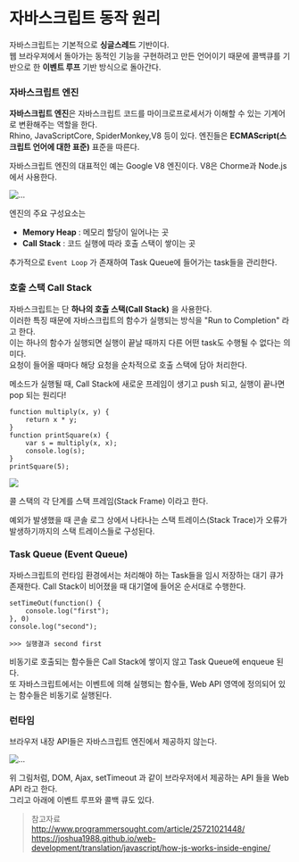 # 자바스크립트 동작 원리 

자바스크립트는 기본적으로 <b>싱글스레드</b> 기반이다.  
웹 브라우져에서 돌아가는 동적인 기능을 구현하려고 만든 언어이기 때문에 콜백큐를 기반으로 한 <b>이벤트 루프</b> 기반 방식으로 돌아간다.  

### 자바스크립트 엔진 

**자바스크립트 엔진**은 자바스크립트 코드를 마이크로프로세서가 이해할 수 있는 기계어로 변환해주는 역할을 한다.  
Rhino, JavaScriptCore, SpiderMonkey,V8 등이 있다. 엔진들은 **ECMAScript(스크립트 언어에 대한 표준)** 표준을 따른다. 

자바스크립트 엔진의 대표적인 예는 Google V8 엔진이다. V8은 Chorme과 Node.js 에서 사용한다.

![...](https://user-images.githubusercontent.com/44806627/76283335-af814300-62dd-11ea-989d-b689e7066403.jpg)

엔진의 주요 구성요소는   

- **Memory Heap** : 메모리 할당이 일어나는 곳   
- **Call Stack** : 코드 실행에 따라 호출 스택이 쌓이는 곳 

추가적으로 `Event Loop` 가 존재하여 Task Queue에 들어가는 task들을 관리한다.

### 호출 스택 Call Stack

자바스크립트는 단 **하나의 호출 스택(Call Stack)** 을 사용한다.  
이러한 특징 때문에 자바스크립트의 함수가 실행되는 방식을 "Run to Completion" 라고 한다.  
이는 하나의 함수가 실행되면 실행이 끝날 때까지 다른 어떤 task도 수행될 수 없다는 의미다.  
요청이 들어올 때마다 해당 요청을 순차적으로 호출 스택에 담아 처리한다. 

메소드가 실행될 때, Call Stack에 새로운 프레임이 생기고 push 되고, 실행이 끝나면 pop 되는 원리다!

```
function multiply(x, y) {
    return x * y;
}
function printSquare(x) {
    var s = multiply(x, x);
    console.log(s);
}
printSquare(5);
```

![](https://user-images.githubusercontent.com/44806627/76292965-8bc8f780-62f3-11ea-9876-b5c97180b5ad.png)

콜 스택의 각 단계를 스택 프레임(Stack Frame) 이라고 한다.

예외가 발생했을 때 콘솔 로그 상에서 나타나는 스택 트레이스(Stack Trace)가 오류가 발생하기까지의 스택 트레이스들로 구성된다. 

### Task Queue (Event Queue) 

자바스크립트의 런타임 환경에서는 처리해야 하는 Task들을 임시 저장하는 대기 큐가 존재한다. 
Call Stack이 비어졌을 때 대기열에 들어온 순서대로 수행한다. 

```
setTimeOut(function() {
    console.log("first");
}, 0)
console.log("second");

>>> 실행결과 second first
```
비동기로 호출되는 함수들은 Call Stack에 쌓이지 않고 Task Queue에 enqueue 된다.  
또 자바스크립트에서는 이벤트에 의해 실행되는 함수들, Web API 영역에 정의되어 있는 함수들은 비동기로 실행된다. 

### 런타임 

브라우저 내장 API들은 자바스크립트 엔진에서 제공하지 않는다. 

![...](https://user-images.githubusercontent.com/44806627/76283387-cf186b80-62dd-11ea-889f-df5339b9b1d7.jpg)

위 그림처럼, DOM, Ajax, setTimeout 과 같이 브라우저에서 제공하는 API 들을 Web API 라고 한다.   
그리고 아래에 이벤트 루프와 콜백 큐도 있다. 


> 참고자료  
 http://www.programmersought.com/article/25721021448/
 https://joshua1988.github.io/web-development/translation/javascript/how-js-works-inside-engine/
>  

